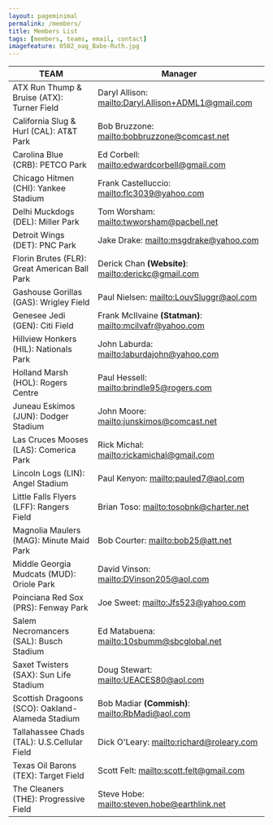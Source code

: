 ```yaml
---
layout: pageminimal
permalink: /members/
title: Members List
tags: [members, teams, email, contact]
imagefeature: 0502_oag_Babe-Ruth.jpg
---
```


TEAM | Manager
-----|---------
ATX Run Thump & Bruise (ATX): Turner Field | Daryl Allison: <mailto:Daryl.Allison+ADML1@gmail.com>
California Slug & Hurl (CAL): AT&T Park | Bob Bruzzone: <mailto:bobbruzzone@comcast.net>
Carolina Blue (CRB): PETCO Park | Ed Corbell: <mailto:edwardcorbell@gmail.com>
Chicago Hitmen (CHI): Yankee Stadium | Frank Castelluccio: <mailto:flc3039@yahoo.com>
Delhi Muckdogs (DEL): Miller Park | Tom Worsham: <mailto:twworsham@pacbell.net>
Detroit Wings (DET): PNC Park | Jake Drake: <mailto:msgdrake@yahoo.com>
Florin Brutes (FLR): Great American Ball Park | Derick Chan **(Website)**: <mailto:derickc@gmail.com>
Gashouse Gorillas (GAS): Wrigley Field | Paul Nielsen: <mailto:LouvSluggr@aol.com>
Genesee Jedi (GEN): Citi Field | Frank McIlvaine **(Statman)**: <mailto:mcilvafr@yahoo.com>
Hillview Honkers (HIL):  Nationals Park | John Laburda: <mailto:laburdajohn@yahoo.com>
Holland Marsh (HOL): Rogers Centre | Paul Hessell: <mailto:brindle95@rogers.com>
Juneau Eskimos (JUN): Dodger Stadium | John Moore: <mailto:junskimos@comcast.net>
Las Cruces Mooses (LAS): Comerica Park | Rick Michal: <mailto:rickamichal@gmail.com>
Lincoln Logs (LIN):  Angel Stadium | Paul Kenyon: <mailto:pauled7@aol.com>
Little Falls Flyers (LFF): Rangers Field | Brian Toso: <mailto:tosobnk@charter.net>
Magnolia Maulers (MAG): Minute Maid Park | Bob Courter: <mailto:bob25@att.net>
Middle Georgia Mudcats (MUD): Oriole Park | David Vinson: <mailto:DVinson205@aol.com>
Poinciana Red Sox (PRS): Fenway Park | Joe Sweet: <mailto:Jfs523@yahoo.com>
Salem Necromancers (SAL): Busch Stadium | Ed Matabuena: <mailto:10sbumm@sbcglobal.net>
Saxet Twisters (SAX): Sun Life Stadium | Doug Stewart: <mailto:UEACES80@aol.com>
Scottish Dragoons (SCO): Oakland-Alameda Stadium | Bob Madiar **(Commish)**: <mailto:RbMadi@aol.com>
Tallahassee Chads (TAL): U.S.Cellular Field | Dick O'Leary: <mailto:richard@roleary.com>
Texas Oil Barons (TEX): Target Field | Scott Felt: <mailto:scott.felt@gmail.com>
The Cleaners (THE): Progressive Field | Steve Hobe: <mailto:steven.hobe@earthlink.net>

